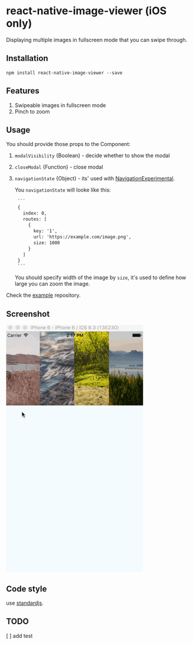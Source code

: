 # react-native-image-viewer (iOS only)

Displaying multiple images in fullscreen mode that you can swipe through.

## Installation

```
npm install react-native-image-viewer --save
```

## Features

1. Swipeable images in fullscreen mode
2. Pinch to zoom

## Usage

You should provide those props to the Component:

1. `modalVisibility` {Boolean} - decide whether to show the modal
2. `closeModal` {Function} - close modal
3. `navigationState` {Object} - its' used with [NavigationExperimental](https://github.com/facebook/react-native/tree/master/Libraries/NavigationExperimental).

    You `navigationState` will looke like this:

        ```
        {
          index: 0,
          routes: [
            {
              key: '1',
              url: 'https://example.com/image.png',
              size: 1000
            }
          ]
        }
        ```
    You should specify width of the image by `size`, it's used to define how large you can zoom the image.

Check the [example](https://github.com/chenxsan/react-native-image-viewer-example/blob/master/index.ios.js) repository.

## Screenshot

![react-native-image-viewer screenshot](react-native-image-viewer.gif)

## Code style

use [standardjs](http://standardjs.com/).

## TODO

[ ] add test